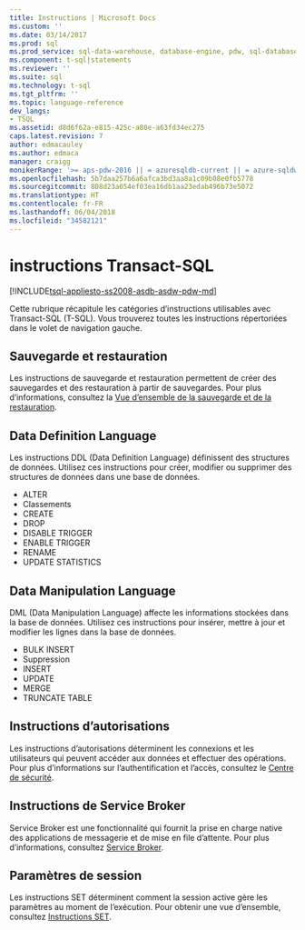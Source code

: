 ```yaml
---
title: Instructions | Microsoft Docs
ms.custom: ''
ms.date: 03/14/2017
ms.prod: sql
ms.prod_service: sql-data-warehouse, database-engine, pdw, sql-database
ms.component: t-sql|statements
ms.reviewer: ''
ms.suite: sql
ms.technology: t-sql
ms.tgt_pltfrm: ''
ms.topic: language-reference
dev_langs:
- TSQL
ms.assetid: d8d6f62a-e815-425c-a80e-a63fd34ec275
caps.latest.revision: 7
author: edmacauley
ms.author: edmaca
manager: craigg
monikerRange: '>= aps-pdw-2016 || = azuresqldb-current || = azure-sqldw-latest || >= sql-server-2016 || = sqlallproducts-allversions'
ms.openlocfilehash: 5b7daa257b6a6afca3bd3aa8a1c09b08e0fb5778
ms.sourcegitcommit: 808d23a654ef03ea16db1aa23edab496b73e5072
ms.translationtype: HT
ms.contentlocale: fr-FR
ms.lasthandoff: 06/04/2018
ms.locfileid: "34582121"
---
```

# <a name="transact-sql-statements"></a>instructions Transact-SQL
[!INCLUDE[tsql-appliesto-ss2008-asdb-asdw-pdw-md](../../includes/tsql-appliesto-ss2008-asdb-asdw-pdw-md.md)]

Cette rubrique récapitule les catégories d’instructions utilisables avec Transact-SQL (T-SQL). Vous trouverez toutes les instructions répertoriées dans le volet de navigation gauche.

## <a name="backup-and-restore"></a>Sauvegarde et restauration
Les instructions de sauvegarde et restauration permettent de créer des sauvegardes et des restauration à partir de sauvegardes.  Pour plus d’informations, consultez la [Vue d’ensemble de la sauvegarde et de la restauration](../../relational-databases/backup-restore/back-up-and-restore-of-sql-server-databases.md).

## <a name="data-definition-language"></a>Data Definition Language
Les instructions DDL (Data Definition Language) définissent des structures de données. Utilisez ces instructions pour créer, modifier ou supprimer des structures de données dans une base de données.
- ALTER
- Classements
- CREATE
- DROP
- DISABLE TRIGGER
- ENABLE TRIGGER
- RENAME
- UPDATE STATISTICS

## <a name="data-manipulation-language"></a>Data Manipulation Language
DML (Data Manipulation Language) affecte les informations stockées dans la base de données. Utilisez ces instructions pour insérer, mettre à jour et modifier les lignes dans la base de données.

- BULK INSERT
- Suppression
- INSERT
- UPDATE
- MERGE
- TRUNCATE TABLE

## <a name="permissions-statements"></a>Instructions d’autorisations
Les instructions d’autorisations déterminent les connexions et les utilisateurs qui peuvent accéder aux données et effectuer des opérations. Pour plus d’informations sur l’authentification et l’accès, consultez le [Centre de sécurité](../../relational-databases/security/security-center-for-sql-server-database-engine-and-azure-sql-database.md).

## <a name="service-broker-statements"></a>Instructions de Service Broker
Service Broker est une fonctionnalité qui fournit la prise en charge native des applications de messagerie et de mise en file d’attente. Pour plus d’informations, consultez [Service Broker](../../relational-databases/service-broker/event-notifications.md).

## <a name="session-settings"></a>Paramètres de session
Les instructions SET déterminent comment la session active gère les paramètres au moment de l’exécution. Pour obtenir une vue d’ensemble, consultez [Instructions SET](set-statements-transact-sql.md).
